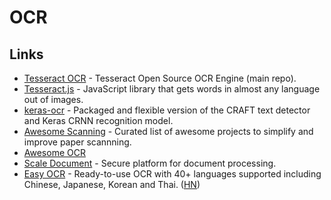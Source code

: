 # OCR

## Links

* [Tesseract OCR](https://github.com/tesseract-ocr/tesseract) - Tesseract Open Source OCR Engine \(main repo\).
* [Tesseract.js](https://github.com/naptha/tesseract.js) - JavaScript library that gets words in almost any language out of images.
* [keras-ocr](https://github.com/faustomorales/keras-ocr) - Packaged and flexible version of the CRAFT text detector and Keras CRNN recognition model.
* [Awesome Scanning](https://github.com/ad-si/awesome-scanning) - Curated list of awesome projects to simplify and improve paper scannning.
* [Awesome OCR](https://github.com/kba/awesome-ocr)
* [Scale Document](https://scale.com/document) - Secure platform for document processing.
* [Easy OCR](https://github.com/JaidedAI/EasyOCR) - Ready-to-use OCR with 40+ languages supported including Chinese, Japanese, Korean and Thai. \([HN](https://news.ycombinator.com/item?id=23768869)\)

